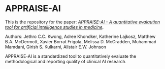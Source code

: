 # APPRAISE-AI
This is the repository for the paper: [*APPRAISE-AI - A quantitative evalaution tool for artificial intelligence studies in medicine*](#).

Authors: Jethro C.C. Kwong, Adree Khondker, Katherine Lajkosz, Matthew B.A. McDermott, Xavier Borrat Frigola, Melissa D. McCradden, Muhammad Mamdani, Girish S. Kulkarni, Alistair E.W. Johnson

APPRAISE-AI is a standardized tool to quantitatively evaluate the methodological and reporting quality of clinical AI research.
